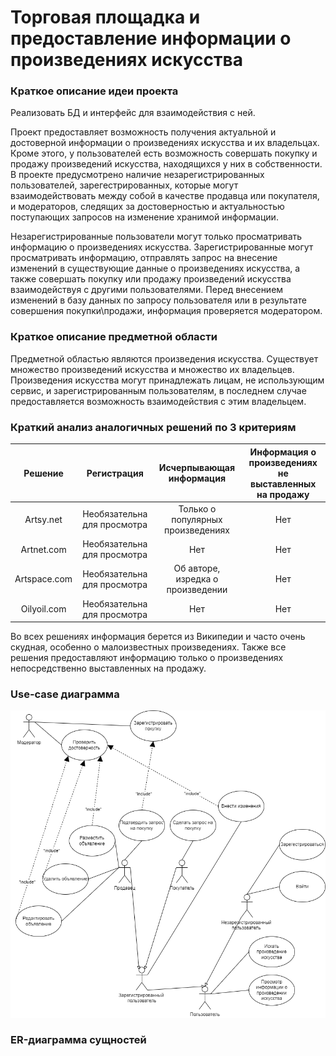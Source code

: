 # Торговая площадка и предоставление информации о произведениях искусства
### Краткое описание идеи проекта
Реализовать БД и интерфейс для взаимодействия с ней.

Проект предоставляет возможность получения актуальной и достоверной информации о произведениях искусства и их владельцах. Кроме этого, у пользователей есть возможность совершать покупку и продажу произведений искусства, находящихся у них в собственности. В проекте предусмотрено наличие незарегистрированных пользователей, зарегестрированных, которые могут взаимодействовать между собой в качестве продавца или покупателя, и модераторов, следящих за достоверностью и актуальностью поступающих запросов на изменение хранимой информации.

Незарегистрированные пользователи могут только просматривать информацию о произведениях искусства. Зарегистрированные могут просматривать информацию, отправлять запрос на внесение изменений в существующие данные о произведениях искусства, а также совершать покупку или продажу произведений искусства взаимодействуя с другими пользователями. Перед внесением изменений в базу данных по запросу пользователя или в результате совершения покупки\продажи, информация проверяется модератором.

### Краткое описание предметной области
Предметной областью являются произведения искусства. Существует множество произведений искусства и множество их владельцев. Произведения искусства могут принадлежать лицам, не использующим сервис, и зарегистрированным пользователям, в последнем случае предоставляется возможность взаимодействия с этим владельцем.

### Краткий анализ аналогичных решений по 3 критериям

|Решение     |Регистрация                |Исчерпывающая информация         |Информация о произведениях не выставленных на продажу|
|:----------:|:-------------------------:|:-------------------------------:|:---------------------------------------------------:|
|Artsy.net   |Необязательна для просмотра|Только о популярных произведениях|Нет                                                  |
|Artnet.com  |Необязательна для просмотра|Нет                              |Нет                                                  |
|Artspace.com|Необязательна для просмотра|Об авторе, изредка о произведении|Нет                                                  |
|Oilyoil.com |Необязательна для просмотра|Нет                              |Нет                                                  |

Во всех решениях информация берется из Википедии и часто очень скудная, особенно о малоизвестных произведениях. Также все решения предоставляют информацию только о произведениях непосредственно выставленных на продажу.

### Use-case диаграмма
![Use-case диаграмма](use_case_d.png)

### ER-диаграмма сущностей
